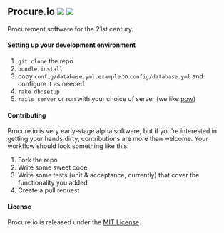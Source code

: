 Procure.io [![](https://travis-ci.org/adamjacobbecker/procure-io.png)](https://travis-ci.org/adamjacobbecker/procure-io) [![](https://codeclimate.com/github/adamjacobbecker/procure-io.png)](https://codeclimate.com/github/adamjacobbecker/procure-io)
--------

Procurement software for the 21st century.

#### Setting up your development environment
1. `git clone` the repo
2. `bundle install`
3. copy `config/database.yml.example` to `config/database.yml` and configure it as needed
4. `rake db:setup`
5. `rails server` or run with your choice of server (we like [pow](http://pow.cx/))

#### Contributing

Procure.io is very early-stage alpha software, but if you're interested in getting your hands dirty, contributions are more than welcome. Your workflow should look something like this:

1. Fork the repo
2. Write some sweet code
3. Write some tests (unit & acceptance, currently) that cover the functionality you added
4. Create a pull request

#### License
Procure.io is released under the [MIT License](http://opensource.org/licenses/MIT).

